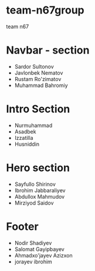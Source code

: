 # team-n67group
team n67
# Navbar - section
- Sardor Sultonov
- Javlonbek Nematov
- Rustam Ro'zimatov
- Muhammad Bahromiy

# Intro Section 

- Nurmuhammad
- Asadbek
- Izzatilla
- Husniddin 

# Hero section

- Sayfullo Shirinov
- Ibrohim Jabbaraliyev
- Abdullox Mahmudov
- Mirziyod Saidov

# Footer
- Nodir Shadiyev
- Salomat Gayipbayev
- Ahmadxo'jayev Azizxon
- jorayev ibrohim

